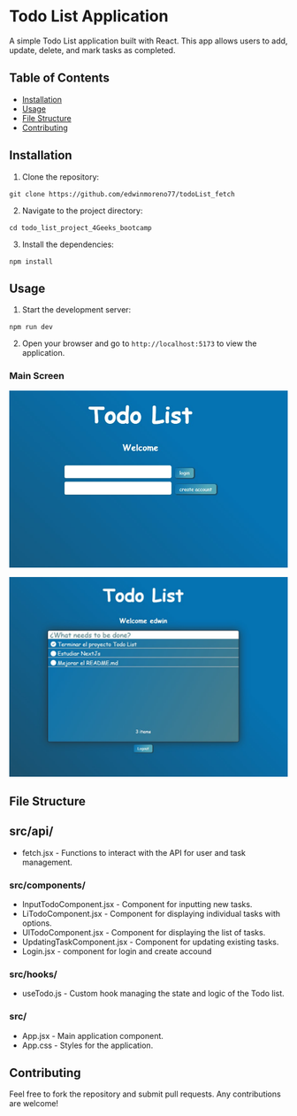 # Todo List Application

A simple Todo List application built with React. This app allows users to add, update, delete, and mark tasks as completed.

## Table of Contents

- [Installation](#installation)
- [Usage](#usage)
- [File Structure](#file-structure)
- [Contributing](#contributing)

## Installation

1. Clone the repository:

```
git clone https://github.com/edwinmoreno77/todoList_fetch
```

2. Navigate to the project directory:

```
cd todo_list_project_4Geeks_bootcamp
```

3. Install the dependencies:

```
npm install
```

## Usage

1. Start the development server:

```
npm run dev
```

2. Open your browser and go to `http://localhost:5173` to view the application.

### Main Screen

![Todo List Image 1](https://github.com/edwinmoreno77/todoList_fetch/blob/main/src/assets/todoList_fetch_1.jpg?raw=true)

![Todo List Image 2](https://github.com/edwinmoreno77/todoList_fetch/blob/main/src/assets/todoList_fetch_2.jpg?raw=true)

## File Structure

## src/api/

- fetch.jsx - Functions to interact with the API for user and task management.

### src/components/

- InputTodoComponent.jsx - Component for inputting new tasks.
- LiTodoComponent.jsx - Component for displaying individual tasks with options.
- UlTodoComponent.jsx - Component for displaying the list of tasks.
- UpdatingTaskComponent.jsx - Component for updating existing tasks.
- Login.jsx - component for login and create accound

### src/hooks/

- useTodo.js - Custom hook managing the state and logic of the Todo list.

### src/

- App.jsx - Main application component.
- App.css - Styles for the application.

## Contributing

Feel free to fork the repository and submit pull requests. Any contributions are welcome!
